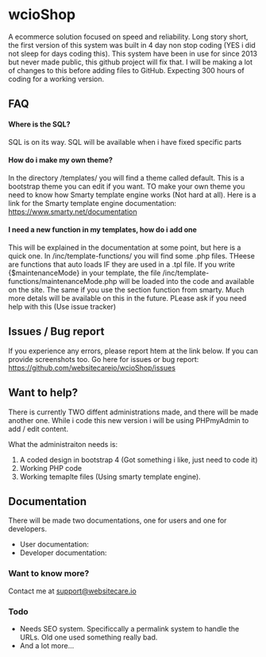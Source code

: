 # wcioShop
A ecommerce solution focused on speed and reliability. Long story short, the first version of this system was built in 4 day non stop coding (YES i did not sleep for days coding this). 
This system have been in use for since 2013 but never made public, this github project will fix that. I will be making a lot of changes to this before adding files to GitHub. Expecting 300 hours of coding for a working version. 

## FAQ
#### Where is the SQL?
SQL is on its way. SQL will be available when i have fixed specific parts

#### How do i make my own theme?
In the directory /templates/ you will find a theme called default. This is a bootstrap theme you can edit if you want. TO make your own theme you need to know how Smarty template engine works (Not hard at all). Here is a link for the Smarty template engine documentation: https://www.smarty.net/documentation

#### I need a new function in my templates, how do i add one
This will be explained in the documentation at some point, but here is a quick one.
In /inc/template-functions/ you will find some .php files. THeese are functions that auto loads IF they are used in a .tpl file. 
If you write {$maintenanceMode} in your template, the file /inc/template-functions/maintenanceMode.php will be loaded into the code and available on the site. The same if you use the section function from smarty. 
Much more detals will be available on this in the future. PLease ask if you need help with this (Use issue tracker)

## Issues / Bug report
If you experience any errors, please report htem at the link below. If you can provide screenshots too.
Go here for issues or bug report: https://github.com/websitecareio/wcioShop/issues

## Want to help?
There is currently TWO diffent administrations made, and there will be made another one. While i code this new version i will be using PHPmyAdmin to add / edit content.

What the administraiton needs is:
1) A coded design in bootstrap 4 (Got something i like, just need to code it)
2) Working PHP code
3) Working temaplte files (Using smarty template engine).

## Documentation
There will be made two documentations, one for users and one for developers.

- User documentation:
- Developer documentation:

### Want to know more?
Contact me at support@websitecare.io 

### Todo
- Needs SEO system. Specificcally a permalink system to handle the URLs. Old one used something really bad. 
- And a lot more...

